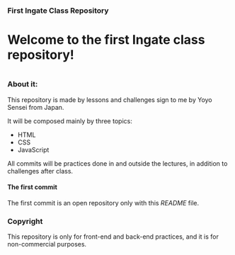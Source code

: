 ### First Ingate Class Repository
##

# Welcome to the first Ingate class repository!
#

### About it:

This repository is made by lessons and challenges sign to me by Yoyo Sensei from Japan.

It will be composed mainly by three topics:

- HTML
- CSS
- JavaScript

All commits will be practices done in and outside the lectures, in addition to challenges after class.

#### The first commit

The first commit is an open repository only with this _README_ file.

### Copyright

This repository is only for front-end and back-end practices, and it is for non-commercial purposes.